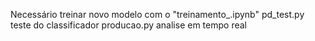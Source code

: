 Necessário treinar novo modelo com o "treinamento_.ipynb"
pd_test.py teste do classificador
producao.py analise em tempo real
